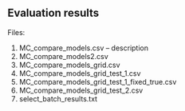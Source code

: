 ## Evaluation results

Files:

1. MC_compare_models.csv – description
2. MC_compare_models2.csv
3. MC_compare_models_grid.csv
4. MC_compare_models_grid_test_1.csv
5. MC_compare_models_grid_test_1_fixed_true.csv
6. MC_compare_models_grid_test_2.csv
7. select_batch_results.txt
